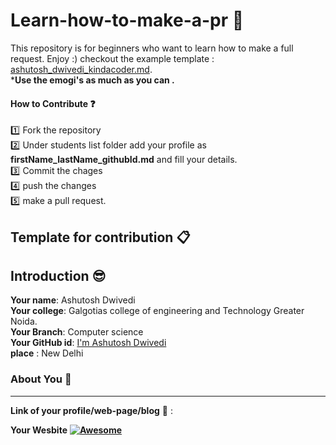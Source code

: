 # Learn-how-to-make-a-pr :rocket:
This repository is for beginners who want to learn how to make a full request. Enjoy :) checkout the example template :    [ashutosh_dwivedi_kindacoder.md](https://github.com/code-with-kindacoder/Learn-how-to-make-a-pr/blob/master/students%20list/ashutosh_dwivedi_kindacoder.md).
<br>
***Use the emogi's as much as you can .**


#### How to Contribute :question:
:one: Fork the repository
<br>
:two: Under students list folder add your profile as **firstName_lastName_githubId.md** and fill your details.
<br>
:three: Commit the chages
 <br>
:four: push the changes
 <br>
:five: make a pull request.



## Template for contribution :clipboard:


## Introduction :sunglasses:
**Your name**:     Ashutosh Dwivedi
<br>
**Your college**: Galgotias college of engineering and Technology Greater Noida.
<br>
**Your Branch**: Computer science
<br>
**Your GitHub id**: [I'm Ashutosh Dwivedi](https://github.com/kindacoder)
<br>
**place** : New Delhi
### About You :boy:
---

**Link of your profile/web-page/blog** :link: :

**Your Wesbite**  **[![Awesome](https://awesome.re/badge.svg)](https://github.com)**


